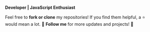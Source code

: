 **Developer | JavaScript Enthusiast**  

Feel free to **fork or clone** my repositories! If you find them helpful, a ⭐ would mean a lot.
🔔 **Follow me** for more updates and projects! 🚀
